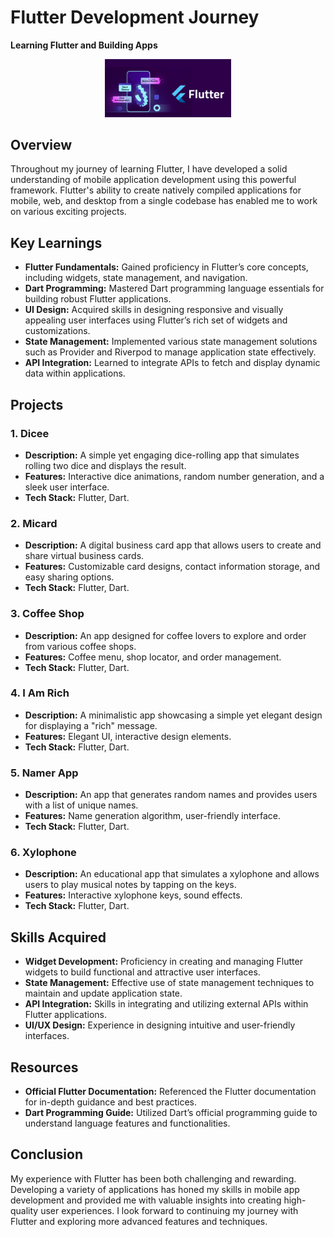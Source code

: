 # Flutter Development Journey

**Learning Flutter and Building Apps**
<p align="center">
  <img src="Flutter.png" style="width: 40%; height: 50%;" alt="Centered Image">
</p>



## Overview

Throughout my journey of learning Flutter, I have developed a solid understanding of mobile application development using this powerful framework. Flutter's ability to create natively compiled applications for mobile, web, and desktop from a single codebase has enabled me to work on various exciting projects.

## Key Learnings

- **Flutter Fundamentals:** Gained proficiency in Flutter’s core concepts, including widgets, state management, and navigation.
- **Dart Programming:** Mastered Dart programming language essentials for building robust Flutter applications.
- **UI Design:** Acquired skills in designing responsive and visually appealing user interfaces using Flutter’s rich set of widgets and customizations.
- **State Management:** Implemented various state management solutions such as Provider and Riverpod to manage application state effectively.
- **API Integration:** Learned to integrate APIs to fetch and display dynamic data within applications.

## Projects

### 1. Dicee

- **Description:** A simple yet engaging dice-rolling app that simulates rolling two dice and displays the result.
- **Features:** Interactive dice animations, random number generation, and a sleek user interface.
- **Tech Stack:** Flutter, Dart.

### 2. Micard

- **Description:** A digital business card app that allows users to create and share virtual business cards.
- **Features:** Customizable card designs, contact information storage, and easy sharing options.
- **Tech Stack:** Flutter, Dart.

### 3. Coffee Shop

- **Description:** An app designed for coffee lovers to explore and order from various coffee shops.
- **Features:** Coffee menu, shop locator, and order management.
- **Tech Stack:** Flutter, Dart.

### 4. I Am Rich

- **Description:** A minimalistic app showcasing a simple yet elegant design for displaying a "rich" message.
- **Features:** Elegant UI, interactive design elements.
- **Tech Stack:** Flutter, Dart.

### 5. Namer App

- **Description:** An app that generates random names and provides users with a list of unique names.
- **Features:** Name generation algorithm, user-friendly interface.
- **Tech Stack:** Flutter, Dart.

### 6. Xylophone

- **Description:** An educational app that simulates a xylophone and allows users to play musical notes by tapping on the keys.
- **Features:** Interactive xylophone keys, sound effects.
- **Tech Stack:** Flutter, Dart.

## Skills Acquired

- **Widget Development:** Proficiency in creating and managing Flutter widgets to build functional and attractive user interfaces.
- **State Management:** Effective use of state management techniques to maintain and update application state.
- **API Integration:** Skills in integrating and utilizing external APIs within Flutter applications.
- **UI/UX Design:** Experience in designing intuitive and user-friendly interfaces.

## Resources

- **Official Flutter Documentation:** Referenced the Flutter documentation for in-depth guidance and best practices.
- **Dart Programming Guide:** Utilized Dart’s official programming guide to understand language features and functionalities.

## Conclusion

My experience with Flutter has been both challenging and rewarding. Developing a variety of applications has honed my skills in mobile app development and provided me with valuable insights into creating high-quality user experiences. I look forward to continuing my journey with Flutter and exploring more advanced features and techniques.

